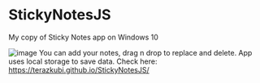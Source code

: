 # StickyNotesJS
My copy of Sticky Notes app on Windows 10

![image](https://user-images.githubusercontent.com/87535385/127546956-cd8c7853-9da7-4c19-83c0-16eb6068f6cd.png)
You can add your notes, drag n drop to replace and delete.
App uses local storage to save data.
Check here: https://terazkubi.github.io/StickyNotesJS/

